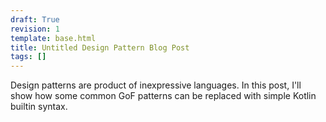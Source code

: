 ```yaml
---
draft: True
revision: 1
template: base.html
title: Untitled Design Pattern Blog Post
tags: []
---
```


Design patterns are product of inexpressive languages. In this post, I'll show how some common GoF patterns can be replaced with simple Kotlin builtin syntax.
